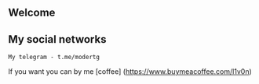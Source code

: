 ## Welcome

## My social networks
```
My telegram - t.me/modertg
```
If you want you can by me [coffee] (https://www.buymeacoffee.com/l1v0n)